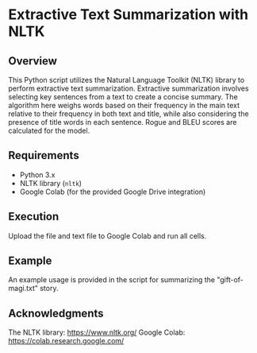 # Extractive Text Summarization with NLTK

## Overview

This Python script utilizes the Natural Language Toolkit (NLTK) library to perform extractive text summarization. Extractive summarization involves selecting key sentences from a text to create a concise summary. The algorithm here weighs words based on their frequency in the main text relative to their frequency in both text and title, while also considering the presence of title words in each sentence.
Rogue and BLEU scores are calculated for the model.

## Requirements

- Python 3.x
- NLTK library (`nltk`)
- Google Colab (for the provided Google Drive integration)

## Execution
Upload the file and text file to Google Colab and run all cells.

## Example
An example usage is provided in the script for summarizing the "gift-of-magi.txt" story.

## Acknowledgments
The NLTK library: https://www.nltk.org/
Google Colab: https://colab.research.google.com/

